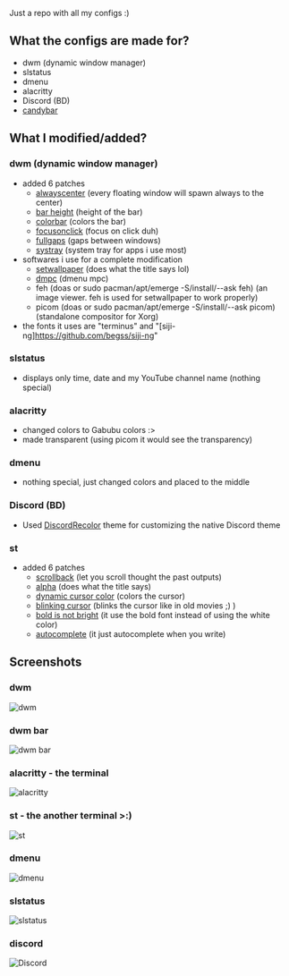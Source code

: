 Just a repo with all my configs :) 

## What the configs are made for?
+ dwm (dynamic window manager)
+ slstatus
+ dmenu
+ alacritty
+ Discord (BD)
+ [candybar](https://github.com/jornmann/candybar)

## What I modified/added?
### dwm (dynamic window manager)
+ added 6 patches
  - [alwayscenter](https://dwm.suckless.org/patches/alwayscenter/) (every floating window will spawn always to the center)
  - [bar height](https://dwm.suckless.org/patches/bar_height/) (height of the bar)
  - [colorbar](https://dwm.suckless.org/patches/colorbar/) (colors the bar)
  - [focusonclick](https://dwm.suckless.org/patches/focusonclick/) (focus on click duh)
  - [fullgaps](https://dwm.suckless.org/patches/fullgaps/) (gaps between windows)
  - [systray](https://dwm.suckless.org/patches/systray/) (system tray for apps i use most)
+ softwares i use for a complete modification
  - [setwallpaper](https://github.com/speediegamer/setwallpaper) (does what the title says lol)
  - [dmpc](https://github.com/jornmann/dmpc/) (dmenu mpc)
  - feh (doas or sudo pacman/apt/emerge -S/install/--ask feh) (an image viewer. feh is used for setwallpaper to work properly)
  - picom (doas or sudo pacman/apt/emerge -S/install/--ask picom) (standalone compositor for Xorg)
+ the fonts it uses are "terminus" and "[siji-ng]https://github.com/begss/siji-ng"

### slstatus
+ displays only time, date and my YouTube channel name (nothing special)

### alacritty
+ changed colors to Gabubu colors :>
+ made transparent (using picom it would see the transparency)

### dmenu
+ nothing special, just changed colors and placed to the middle

### Discord (BD)
+ Used [DiscordRecolor](https://betterdiscord.app/theme/DiscordRecolor) theme for customizing the native Discord theme

### st
+ added 6 patches
  - [scrollback](https://st.suckless.org/patches/scrollback/) (let you scroll thought the past outputs)
  - [alpha](https://st.suckless.org/patches/alpha/) (does what the title says)
  - [dynamic cursor color](https://st.suckless.org/patches/dynamic-cursor-color/) (colors the cursor)
  - [blinking cursor](https://st.suckless.org/patches/blinking_cursor/) (blinks the cursor like in old movies ;) )
  - [bold is not bright](https://st.suckless.org/patches/bold-is-not-bright/) (it use the bold font instead of using the white color)
  - [autocomplete](https://st.suckless.org/patches/autocomplete/) (it just autocomplete when you write)

## Screenshots
### dwm
![dwm](https://user-images.githubusercontent.com/88589756/162613450-6a20b806-242a-4a05-8ed2-daa9f1d934e9.png)
### dwm bar
![dwm bar](https://user-images.githubusercontent.com/88589756/162613356-8bd5ebe1-2cd5-409f-b603-a4b05f3ca54a.png)
### alacritty - the terminal
![alacritty](https://user-images.githubusercontent.com/88589756/160250311-a6f1f711-9e1a-474f-b335-dfe8fd3b16a4.png)
### st - the another terminal >:)
![st](https://user-images.githubusercontent.com/88589756/161034238-fe636170-919f-4110-9254-f7c5bb9dade8.png)
### dmenu
![dmenu](https://user-images.githubusercontent.com/88589756/160250334-797ec0a9-a8a3-496e-9a9f-8cc98f91ce59.png)
### slstatus
![slstatus](https://user-images.githubusercontent.com/88589756/160250357-03f345c5-b172-4b5c-b442-114e4ed4f1a1.png)
### discord
![Discord](https://user-images.githubusercontent.com/88589756/160545895-a5977c52-ee0f-4588-a8c6-c5306e48dc72.png)
